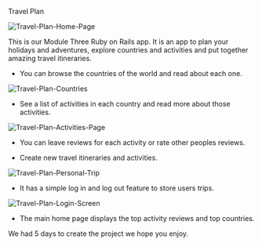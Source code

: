 Travel Plan

![Travel-Plan-Home-Page](https://i.imgur.com/GBF0GK0.png)

This is our Module Three Ruby on Rails app.
It is an app to plan your holidays and adventures, explore countries and activities and put together amazing travel itineraries. 

* You can browse the countries of the world and read about each one.

![Travel-Plan-Countries](https://i.imgur.com/heqvvW0.png)


* See a list of activities in each country and read more about those activities.

![Travel-Plan-Activities-Page](https://i.imgur.com/1vFI8RX.png)


* You can leave reviews for each activity or rate other peoples reviews.

* Create new travel itineraries and activities.

![Travel-Plan-Personal-Trip](https://i.imgur.com/hgrtikI.png)

* It has a simple log in and log out feature to store users trips.

![Travel-Plan-Login-Screen](https://i.imgur.com/huNTSB2.png)

* The main home page displays the top activity reviews and top countries.

We had 5 days to create the project we hope you enjoy.
